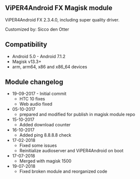 ## ViPER4Android FX Magisk module

ViPER4Android FX 2.3.4.0, including super quality driver.

Customized by: Sicco den Otter

## Compatibility
* Android 5.0 - Android 7.1.2
* Magisk v13.3+
* arm, arm64, x86 and x86_64 devices

## Module changelog
* 19-09-2017 - Initial commit
	* HTC 10 fixes
	* Web audio fixed
* 05-10-2017
	* prepared and modified for publish in magisk module repo
* 15-10-2017
	* Added download counter
* 16-10-2017
	* Added ping 8.8.8.8 check
* 17-02-2018
	* Fixed some issues
	* Reinitialize audioserver and ViPER4Android on boot
* 17-07-2018
	* Merged with magisk 1500
* 19-07-2018
	* Fixed broken module and reorganized code